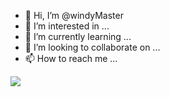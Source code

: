 - 👋 Hi, I’m @windyMaster
- 👀 I’m interested in ...
- 🌱 I’m currently learning ...
- 💞️ I’m looking to collaborate on ...
- 📫 How to reach me ...

<!---
windyMaster/windyMaster is a ✨ special ✨ repository because its `README.md` (this file) appears on your GitHub profile.
You can click the Preview link to take a look at your changes.
--->
<img
  align="center"
  src="https://github-readme-stats.vercel.app/api/top-langs/?username=windyMaster&show_icons=true&layout=compact"
/>
